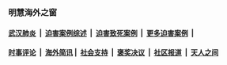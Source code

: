 
### 明慧海外之窗

####  [武汉肺炎](indexes/365.md?t=05171601) &nbsp;|&nbsp;  [迫害案例综述](indexes/328.md?t=05171601) &nbsp;|&nbsp; [迫害致死案例](indexes/277.md?t=05171601)  &nbsp;|&nbsp; [更多迫害案例](indexes/81.md?t=05171601)  &nbsp;|&nbsp; 
####  [时事评论](indexes/19.md?t=05171601) &nbsp;|&nbsp; [海外简讯](indexes/245.md?t=05171601)&nbsp;|&nbsp;  [社会支持](indexes/140.md?t=05171601) &nbsp;|&nbsp; [褒奖决议](indexes/282.md?t=05171601) &nbsp;|&nbsp; [社区报道](indexes/91.md?t=05171601)  &nbsp;|&nbsp; [天人之间](indexes/78.md?t=05171601) 

